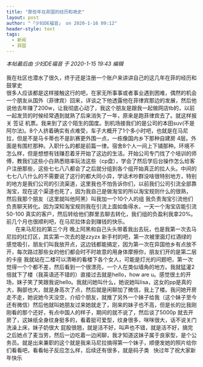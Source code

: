 ```yaml
---
title: "那些年在菲国的经历和艳史"
layout: post
author: "「少妇DE福音」 on 2020-1-16 09:12"
header-style: text
tags:
  - 新闻
  - 菲国
---
```


<head></head>
<body>
 <i class="pstatus"> 本帖最后由 少妇DE福音 于 2020-1-15 19:43 编辑 </i>
 <br> 
 <br> 我在社区也潜水了很久，终于还是注册一个账户来讲讲自己的这几年在菲的经历和鼓掌史
 <br> 很多人应该都是这样接触这行的吧，在家无所事事或者事业遇到困难，偶然的机会一个朋友从国外（菲律宾）回来，详谈之下他透露他在菲律宾那边的发展，然后他说他去年赚了200w，让我彻底心动了，我这个朋友是跟我一起做网店tb的，以前一起发货的时候经常遇到就熟了后来消失了一年，原来是跑菲律宾去了。就这样报关 签证 机票。我来到了这个陌生的国度。到机场接我们的是公司的本田suv(不是阿尔法)。8个人挤着确实有点难受，车子大概开了1个多小时吧，也就是在马尼拉，但是不是马卡蒂也不是趴赛更外围一点，一栋像国内乡下那种自建房 4层。外面是有围栏那种。入职什么的都是前篇一律。宿舍8个人一间上下铺那种。环境不怎么样，但是想想有钱赚忍着牙开始了这边的生活。开始公司专门找了个培训的师傅，教我们这些小白熟悉赔率玩法这些（cp盘），学会了然后学后台操作怎么给客户注册那些，这些七七八八都会了之后就分组到各个组开始真正的拉人头。中间的七七八八什么的不需要说了这行的都大同小异，学话术吵群没啥很特别地方，特别的地方是我们公司的引流渠道，这里我也不怕告诉你们，以前我们公司引流全部靠淘宝，现在这个渠道也死了，因为我自己是做淘宝的所以淘宝规则什么的很熟， 然后我那个朋友（这里就叫他阿黑）叫我加一个10个人的组 我负责淘宝引流他们负责聊天转化。因为深知淘宝规则我在引流上面如鱼得水，一天一个淘宝店能引流50-100 真实的客户，然后转给他们群里去聊去转化，我们组的负盈利我拿20%。前几个月也很顺利吧，在马尼拉体会到赚钱的快乐。
 <br> &nbsp; &nbsp;&nbsp; &nbsp;在来马尼拉的第三个月 晚上阿黑和自己头头带着我出去玩，也是我第一次去马尼拉的红灯区，其实第一次去的是zzyzx 新手村的吧，第一次被里面灯红酒绿的感觉吸引，朋友们叫我放开点，这边钱都能搞定，因为第一次在异国他乡有点放不开，每次路过那些女的他们都会时不时故意的用身体摩擦你，朋友们开的是第二层的卡座 我就站在二楼可以清晰的看楼下各个女人，可能是灯光的问题吧，第一次觉得一个个都不差，然后看到一个很漂亮，一个人在类似墙角的地方。我就猛灌2倍就下了楼（我英语还不错的）直接过去就是hello，how are u。感觉很土的开场，妹子笑了笑跟我说hello。我就问她叫什么，她说她叫lisa，这女的pp是真的大，胸部也大，就是身高次了点，然后就是闲聊加了微信，我上了楼。我问她开房走不走，她说她今天没空，介绍个朋友，就推了另外一个妹子给我（这个妹子至今还有微信）然后他就叫她朋友过来她就走了，刚来的妹子也不高，但是长的比我刚刚看的那个还好，有点中国人的样子，期间的就不说了，然后谈了5000p 就去开房了，这妹纸全身纹身挺多的，看着挺可爱型，纹身很多，咪咪很大，话不说关门洗澡上床，妹子奶很大 屁股很翘，就是活不好，叫声也不错，就是活不好，搞完之后她点了麦当劳，然后一边吃着一边闲聊，我才知道这妹子属于良家型，是个公务员。就是出来兼职的这个就是我来马尼拉搞得第一个妹子，顺便发她的照片给你们看看吧，看看帖子反应怎么样，后续还有很多，就是码子类&nbsp; &nbsp;快过年了祝大家新年快乐
 <br> 
 <br>
</body>


